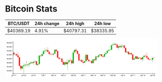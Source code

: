 # Bitcoin Stats

BTC/USDT|24h change|24h high|24h low|
|---|---|---|---|
|$40369.19|4.91%|$40797.31|$38335.95|

<img src="./chart.svg">
